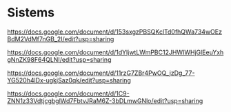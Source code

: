 # Sistems
https://docs.google.com/document/d/153sxgzPBSQKclTd0fhQWa734wOEzBdM2VdMf7nGB_2I/edit?usp=sharing

https://docs.google.com/document/d/1dYljwtLWmPBC12JHWIWHjGlEeuYxhgNnZK98F64QLNI/edit?usp=sharing

https://docs.google.com/document/d/11rzG7ZBr4PwOQ_jzDg_77-YG520h4lDx-ugkjSaz0qk/edit?usp=sharing

https://docs.google.com/document/d/1C9-ZNN1z33VdtjcgbglWd7FbtvJRaM6Z-3bDLmwGNlo/edit?usp=sharing

